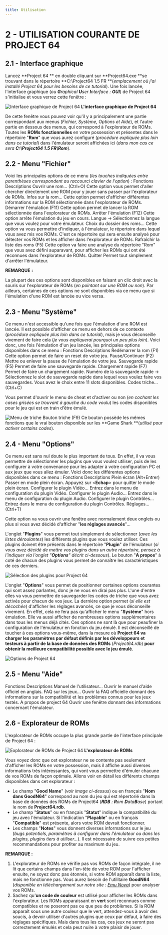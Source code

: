 ```yaml
---
title: Utilisation
---
```


# 2 - UTILISATION COURANTE DE PROJECT 64

## 2.1 - Interface graphique

Lancez **Project 64 ** en double cliquant sur **Project64.exe **se trouvant dans le répertoire **C:\Project64 1.5 FR **(_emplacement où j'ai installé Project 64 pour les besoins de ce tutorial_). Une fois lancée, l'interface graphique (_ou **G**raphical **U**ser **I**nterface : **GUI**_) de Project 64 s'initialise et vous verrez cette fenêtre :

![Interface graphique de Project 64](/emulators/project64/configure/gui.gif)
**L'interface graphique de Project 64**

De cette fenêtre vous pouvez voir qu'il y a principalement une partie correspondant aux menus (_Fichier, Système, Options et Aide_), et l'autre partie en dessous des menus, qui correspond à l'explorateur de ROMs. Toutes les **ROMs fonctionnelles** en votre possession et présentes dans le répertoire "**Rom**" que vous aurez configuré (_procédure expliquée plus loin dans ce tutorial_) dans l'émulateur seront affichées ici (_dans mon cas ce sera **C:\Project64 1.5 FR\Rom**_).

## 2.2 - Menu "Fichier"

Voici les principales options de ce menu (_les touches indiquées entre parenthèses correspondent au raccourci clavier de l'option_) :
Fonctions
Descriptions
Ouvrir une rom... (Ctrl+O) Cette option vous permet d'aller chercher directement une ROM pour y jouer sans passer par l'explorateur de ROMs. Infos sur la rom... Cette option permet d'afficher différentes informations sur la ROM sélectionnée dans l'explorateur de ROMs.
Démarrer l'émulation (F11) Cette option permet de lancer la ROM sélectionnée dans l'explorateur de ROMs.
Arrêter l'émulation (F12) Cette option arrête l'émulation du jeu en cours.
Langue -\> Sélectionnez la langue que vous voulez pour votre émulateur.
Choix du dossier des roms... Cette option va vous permettre d'indiquer, à l'émulateur, le répertoire dans lequel vous avez mis vos ROMs. C'est ce répertoire qui sera ensuite analysé pour détecter vos ROMs et les afficher dans l'explorateur de ROMs.
Rafraîchir la liste des roms (F5) Cette option va faire une analyse du répertoire "Rom" que vous avez défini auparavant, pour afficher les ROMs qui ont été reconnues dans l'explorateur de ROMs. Quitter
Permet tout simplement d'arrêter l'émulateur.

**REMARQUE** **:**

La plupart des ces options sont disponibles en faisant un clic droit avec la souris sur l'explorateur de ROMs (_en pointant sur une ROM ou non_). Par ailleurs, certaines de ces options ne sont disponibles via ce menu que si l'émulation d'une ROM est lancée ou vice versa.

## 2.3 - Menu "Système"

Ce menu n'est accessible qu'une fois que l'émulation d'une ROM est lancée. Il est possible d'afficher ce menu en dehors de ce contexte (_procédure expliquée plus loin dans ce tutorial_), mais je vous déconseille vivement de faire cela (_je vous expliquerai pourquoi un peu plus loin_). Voici donc, une fois l'émulation d'un jeu lancée, les principales options disponibles dans ce menu : Fonctions
Descriptions
Redémarrer la rom (F1) Cette option permet de faire un reset de votre jeu. Pause/Continuer (F2) Mettre ou enlever la pause de l'émulation de votre jeu. Sauvegarde rapide (F5) Permet de faire une sauvegarde rapide. Chargement rapide (F7) Permet de faire un chargement rapide. Numéro de la sauvegarde rapide -\> Sélectionnez le slot de sauvegarde rapide dans lequel vous voulez faire vos sauvegardes. Vous avez le choix entre 11 slots disponibles. Codes triche... (Ctrl+C)

Vous permet d'ouvrir le menu de cheat et d'activer ou non (_en cochant les cases grisées se trouvant à gauche du code voulu_) les codes disponibles pour le jeu qui est en train d'être émulé.

![Menu de triche](/emulators/project64/configure/cheat.gif)
Bouton triche (F9) Ce bouton possède les mêmes fonctions que le vrai bouton disponible sur les **Game Shark **(_utilisé pour activer certains codes_).

## 2.4 - Menu "Options"

Ce menu est sans nul doute le plus important de tous. En effet, il va vous permettre de sélectionner les plugins que vous voulez utiliser, puis de les configurer à votre convenance pour les adapter à votre configuration PC et aux jeux que vous allez émuler. Voici donc les différentes options disponibles dans ce menu : Fonctions
Descriptions
Plein écran (Alt+Entrer) Passer en mode plein écran. Appuyez sur <**Echap**\> pour quitter le mode plein écran. Configurer le plugin Vidéo... Entrez dans le menu de configuration du plugin Vidéo. Configurer le plugin Audio... Entrez dans le menu de configuration du plugin Audio. Configurer le plugin Contrôles... Entrez dans le menu de configuration du plugin Contrôles. Réglages... (Ctrl+T)

Cette option va vous ouvrir une fenêtre avec normalement deux onglets ou plus si vous avez décidé d'afficher "**les réglages avancés**"...

L'onglet "**Plugins**" vous permet tout simplement de sélectionner (_avec les listes déroulantes_) les différents plugins que vous voulez utiliser. Ces plugins doivent être présents dans le répertoire "**Plugin**" de l'émulateur (_si vous avez décidé de mettre vos plugins dans un autre répertoire, pensez à l'indiquer via l'onglet "**Options**" décrit ci-dessous_). Le bouton "**A propos**" à coté de chacun des plugins vous permet de connaître les caractéristiques de ces derniers.

![Sélection des plugins pour Project 64](/emulators/project64/configure/onglet-plugins.gif)

L'onglet "**Options**" vous permet de positionner certaines options courantes qui sont assez parlantes, donc je ne vous en dirai pas plus. L'une d'entre elles va vous permettre de sauvegarder les codes de triche que vous avez activés pour chacun de vos jeux. La dernière option permet (_si elle est décochée_) d'afficher les réglages avancés, ce que je vous déconseille vivement. En effet, cela ne fera pas qu'afficher le menu "**Système**" hors émulation. Elle va aussi afficher de nombreuses options supplémentaires dans tous les menus déjà cités. Ces options ne sont là que pour peaufiner la configuration de l'émulateur en fonction du jeu émulé. Il est déconseillé de toucher à ces options vous-même, dans la mesure où **Project 64 va charger les paramètres par défaut définis par les développeurs et testeurs à partir de la base de données des ROMs** (_Project64.rdb_) **pour obtenir la meilleure compatibilité possible avec le jeu émulé**.

![Options de Project 64](/emulators/project64/configure/onglet-options.gif)

## 2.5 - Menu "Aide"
Fonctions
Descriptions
Manuel de l'utilisateur... Ouvrir le manuel d'aide officiel en anglais. FAQ sur les jeux...
Ouvrir la FAQ officielle donnant des informations sur la compatibilité et les problèmes connus pour les jeux testés.
A propos de project 64 Ouvrir une fenêtre donnant des informations concernant l'émulateur.

## 2.6 - Explorateur de ROMs

L'explorateur de ROMs occupe la plus grande partie de l'interface principale de Project 64 :

![Explorateur de ROMs de Project 64](/emulators/project64/configure/browser.gif)
**L'explorateur de ROMs**

Vous voyez donc que cet explorateur ne se contente pas seulement d'afficher les ROMs en votre possession, mais il affiche aussi diverses informations très intéressantes, qui vont vous permettre d'émuler chacune de vos ROMs de façon optimale. Allons voir en détail les différents champs disponibles dans cet explorateur :

* Le champ "**Good Name**" (_voir image ci-dessus_) ou en français "**Nom dans GoodN64**" correspond au nom du jeu qui est répertorié dans la base de données des ROMs de Project64 (_**RDB** : **R**om **D**ata**B**ase_) portant le nom de **Project64.rdb**.
* Le champ "**Status**" ou en français "**Statut**" indique la compatibilité du jeu avec l'émulateur. Si l'indication "**Playable**" ou en français "**Compatible**" est présente, alors votre ROM devrait fonctionner.
* Les champs "**Notes**" vous donnent diverses informations sur le jeu (_bugs potentiels, paramètres à configurer dans l'émulateur ou dans les plugins, plugins tiers à utiliser..._). Il est nécessaire de suivre ces petites recommandations pour profiter au maximum du jeu.

**REMARQUE :**

1. L'explorateur de ROMs ne vérifie pas vos ROMs de façon intégrale, il ne lit que certains champs dans l'en-tête de votre ROM pour l'afficher ensuite, ne soyez donc pas étonnés, si votre ROM apparaît dans la liste, mais ne fonctionne pas. Vous aurez besoin de l'utilitaire **GoodN64** (_disponible en téléchargement sur notre site : [Emu Nova](/n64/)_) pour analyser vos ROMs.
2. Sachez qu'**un code de couleur** est utilisé pour afficher les ROMs dans l'explorateur. Les ROMs apparaissant en **vert** sont reconnues comme compatibles et ne poseront pas ou que peu de problèmes. Si la ROM apparaît sous une autre couleur que le vert, attendez-vous à avoir des soucis, à devoir utiliser d'autres plugins que ceux par défaut, à faire des réglages spécifiques. Mais dans tous les cas, ces jeux ne seront pas correctement émulés et cela peut nuire à votre plaisir de jouer.

